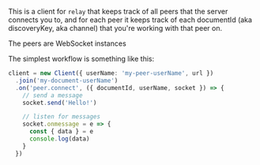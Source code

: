 ﻿This is a client for `relay` that keeps track of all peers that the server connects you to, and
for each peer it keeps track of each documentId (aka discoveryKey, aka channel) that you're
working with that peer on.

The peers are WebSocket instances

The simplest workflow is something like this:

```ts
client = new Client({ userName: 'my-peer-userName', url })
  .join('my-document-userName')
  .on('peer.connect', ({ documentId, userName, socket }) => {
    // send a message
    socket.send('Hello!')

    // listen for messages
    socket.onmessage = e => {
      const { data } = e
      console.log(data)
    }
  })
```

